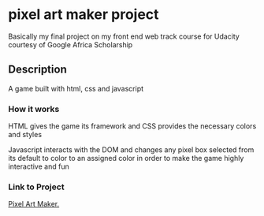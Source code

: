 # pixel art maker project
Basically my final project on my front end web track course for Udacity courtesy of Google Africa Scholarship

## Description
A game built with html, css and javascript

### How it works
HTML gives the game its framework and CSS provides the necessary colors and styles

Javascript interacts with the DOM and changes any pixel box selected from its default to color to an assigned color in order to make the game highly interactive and fun

### Link to Project
[Pixel Art Maker.](https://github.com/adaeze-chiemela/pixel-art-maker-project.git)
